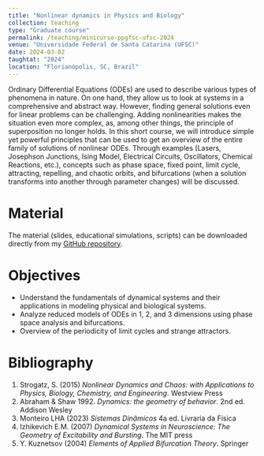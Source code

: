 ```yaml
---
title: "Nonlinear dynamics in Physics and Biology"
collection: teaching
type: "Graduate course"
permalink: /teaching/minicurso-ppgfsc-ufsc-2024
venue: "Universidade Federal de Santa Catarina (UFSC)"
date: 2024-03-02
taughtat: "2024"
location: "Florianópolis, SC, Brazil"
---
```


Ordinary Differential Equations (ODEs) are used to describe various types of phenomena in nature. On one hand, they allow us to look at systems in a comprehensive and abstract way. However, finding general solutions even for linear problems can be challenging. Adding nonlinearities makes the situation even more complex, as, among other things, the principle of superposition no longer holds. In this short course, we will introduce simple yet powerful principles that can be used to get an overview of the entire family of solutions of nonlinear ODEs. Through examples (Lasers, Josephson Junctions, Ising Model, Electrical Circuits, Oscillators, Chemical Reactions, etc.), concepts such as phase space, fixed point, limit cycle, attracting, repelling, and chaotic orbits, and bifurcations (when a solution transforms into another through parameter changes) will be discussed.

Material
======

The material (slides, educational simulations, scripts) can be downloaded directly from my [GitHub repository](https://github.com/neuro-physics/curso-dinamica-naolinear).

Objectives
======

* Understand the fundamentals of dynamical systems and their applications in modeling physical and biological systems.
* Analyze reduced models of ODEs in 1, 2, and 3 dimensions using phase space analysis and bifurcations.
* Overview of the periodicity of limit cycles and strange attractors.

Bibliography
======

1. Strogatz, S. (2015) _Nonlinear Dynamics and Chaos: with Applications to Physics, Biology, Chemistry, and Engineering_. Westview Press
2. Abraham & Shaw 1992. _Dynamics: the geometry of behavior_. 2nd ed. Addison Wesley
3. Monteiro LHA (2023) _Sistemas Dinâmicos_ 4a ed. Livraria da Física
4. Izhikevich E.M. (2007) _Dynamical Systems in Neuroscience: The Geometry of Excitability and Bursting_. The MIT press 
5. Y. Kuznetsov (2004) _Elements of Applied Bifurcation Theory_. Springer